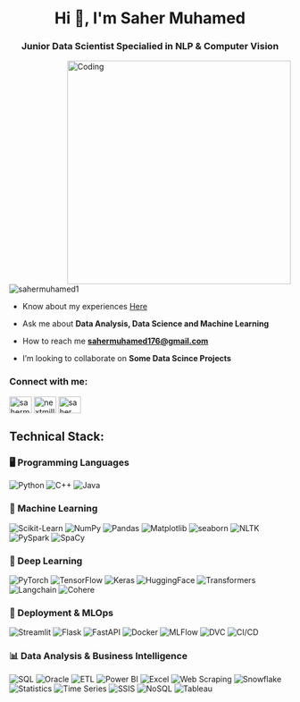 <h1 align="center">Hi 👋, I'm Saher Muhamed</h1>
<h3 align="center">Junior Data Scientist Specialied in NLP & Computer Vision</h3>
<img align="right" alt="Coding" Width="400" src="https://imgs.search.brave.com/5Mj33Hh8eEQg4xptz-eDPZCFRAvsYJ2YQiriUZuh6dc/rs:fit:860:0:0/g:ce/aHR0cHM6Ly9tZWRp/YTAuZ2lwaHkuY29t/L21lZGlhL3YxLlky/bGtQVGM1TUdJM05q/RXhOM2hqTVRBeU4z/QnBiemhvTldVMmRY/WmpaR05tYkRsemRt/VnZOMmgwZFdGNU1Y/ZDBiMlExYnlabGNE/MTJNVjluYVdaelgz/TmxZWEpqYUNaamRE/MW4vMTNIZ3dHc1hG/MGFpR1kvMjAwLmdp/Zg.gif">
<p align="left"> <img src="https://komarev.com/ghpvc/?username=sahermuhamed1&label=Profile%20views&color=0e75b6&style=flat" alt="sahermuhamed1" /> </p>

-  Know about my experiences [Here](https://drive.google.com/drive/folders/1PbDF2ZRtOxq1SRM-gvh8HA9PrhPjoSot)

-  Ask me about **Data Analysis, Data Science and Machine Learning**

-  How to reach me **sahermuhamed176@gmail.com**


-  I’m looking to collaborate on **Some Data Scince Projects**


<h3 align="left">Connect with me:</h3>
<p align="left">
<a href="https://linkedin.com/in/sahermuhamed" target="blank"><img align="center" src="https://raw.githubusercontent.com/rahuldkjain/github-profile-readme-generator/master/src/images/icons/Social/linked-in-alt.svg" alt="sahermuhamed" height="30" width="40" /></a>
<a href="https://kaggle.com/nextmillionaire" target="blank"><img align="center" src="https://raw.githubusercontent.com/rahuldkjain/github-profile-readme-generator/master/src/images/icons/Social/kaggle.svg" alt="nextmillionaire" height="30" width="40" /></a>
<a href="https://fb.com/saher muhamed" target="blank"><img align="center" src="https://raw.githubusercontent.com/rahuldkjain/github-profile-readme-generator/master/src/images/icons/Social/facebook.svg" alt="saher muhamed" height="30" width="40" /></a>
</p>

## Technical Stack:

### 🖥️ Programming Languages
![Python](https://img.shields.io/badge/Python-3776AB?style=flat&logo=python&logoColor=white)
![C++](https://img.shields.io/badge/C%2B%2B-00599C?style=flat&logo=c%2B%2B&logoColor=white)
![Java](https://img.shields.io/badge/Java-007396?style=flat&logo=java&logoColor=white)

### 🤖 Machine Learning
![Scikit-Learn](https://img.shields.io/badge/Scikit--Learn-F7931E?style=flat&logo=scikit-learn&logoColor=white)
![NumPy](https://img.shields.io/badge/NumPy-013243?style=flat&logo=numpy&logoColor=white)
![Pandas](https://img.shields.io/badge/Pandas-150458?style=flat&logo=pandas&logoColor=white)
![Matplotlib](https://img.shields.io/badge/Matplotlib-315796?style=flat&logo=matplotlib&logoColor=white)
![seaborn](https://img.shields.io/badge/seaborn-315796?style=flat&logo=seaborn&logoColor=white)
![NLTK](https://img.shields.io/badge/NLTK-339933?style=flat&logo=nltk&logoColor=white)
![PySpark](https://img.shields.io/badge/PySpark-E25A1C?style=flat&logo=apache-spark&logoColor=white)
![SpaCy](https://img.shields.io/badge/SpaCy-000000?style=flat&logo=spacy&logoColor=white) <!-- Need more info about it -->


### 🧠 Deep Learning 
![PyTorch](https://img.shields.io/badge/PyTorch-EE4C2C?style=flat&logo=pytorch&logoColor=white)
![TensorFlow](https://img.shields.io/badge/TensorFlow-FF6F00?style=flat&logo=tensorflow&logoColor=white)
![Keras](https://img.shields.io/badge/Keras-FF0000?style=flat&logo=keras&logoColor=white)
![HuggingFace](https://img.shields.io/badge/-HuggingFace-FDEE21?style=flat&logo=HuggingFace&logoColor=black)
![Transformers](https://img.shields.io/badge/Transformers-000000?style=flat&logo=huggingface&logoColor=white)
![Langchain](https://img.shields.io/badge/Langchain-000000?style=flat&logo=langchain&logoColor=white) <!-- Need more info about it -->
![Cohere](https://img.shields.io/badge/Cohere-00A3E0?style=flat&logo=cohere&logoColor=white) <!-- Need more info about it -->


### 🚀 Deployment & MLOps
![Streamlit](https://img.shields.io/badge/Streamlit-FF4B4B?style=flat&logo=streamlit&logoColor=white)
![Flask](https://img.shields.io/badge/Flask-000000?style=flat&logo=flask&logoColor=white)
![FastAPI](https://img.shields.io/badge/FastAPI-009688?style=flat&logo=fastapi&logoColor=white) <!-- Need more info about it -->
![Docker](https://img.shields.io/badge/Docker-2496ED?style=flat&logo=docker&logoColor=white) <!-- Need more info about it -->
![MLFlow](https://img.shields.io/badge/MLFlow-000000?style=flat&logo=mlflow&logoColor=white) <!-- Need more info about it -->
![DVC](https://img.shields.io/badge/DVC-0055FF?style=flat&logo=dvc&logoColor=white) <!-- Need more info about it -->
![CI/CD](https://img.shields.io/badge/CI%2FCD-FF69B4?style=flat&logo=githubactions&logoColor=white) <!-- Need more info about it -->


### 📊 Data Analysis & Business Intelligence
![SQL](https://img.shields.io/badge/SQL-4479A1?style=flat&logo=microsoft-sql-server&logoColor=white)
![Oracle](https://img.shields.io/badge/Oracle-F80000?style=flat&logo=Oracle&logoColor=white)
![ETL](https://img.shields.io/badge/ETL-FE7A16?style=flat&logo=etl&logoColor=white)
![Power BI](https://img.shields.io/badge/Power%20BI-F2C811?style=flat&logo=power-bi&logoColor=white)
![Excel](https://img.shields.io/badge/Excel-217346?style=flat&logo=microsoft-excel&logoColor=white)
![Web Scraping](https://img.shields.io/badge/Web%20Scraping-000000?style=flat&logo=web-scraping&logoColor=white)
![Snowflake](https://img.shields.io/badge/Snowflake-00E7B7?style=flat&logo=snowflake&logoColor=white) <!-- Need more info about it -->
![Statistics](https://img.shields.io/badge/Statistics-4B0082?style=flat&logo=statistics&logoColor=white)
![Time Series](https://img.shields.io/badge/Time%20Series-FF4500?style=flat&logo=time-series&logoColor=white) <!-- Need more info about it -->
![SSIS](https://img.shields.io/badge/SSIS-FF2C20?style=flat&logo=microsoft&logoColor=white) <!-- Need more info about it -->
![NoSQL](https://img.shields.io/badge/NoSQL-5382A1?style=flat&logo=nosql&logoColor=white) <!-- Need more info about it -->
![Tableau](https://img.shields.io/badge/Tableau-E97627?style=flat&logo=tableau&logoColor=white) <!-- Need more info about it -->




